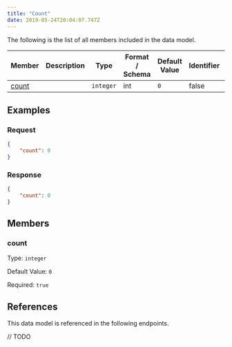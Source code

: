 ```yaml
---
title: "Count"
date: 2019-05-24T20:04:07.747Z
---
```




The following is the list of all members included in the data model.

| Member            | Description                         | Type | Format / Schema | Default Value | Identifier | Unique | Required |
| ----------------- | ----------------------------------- | ---- | ------ | ------------- | ---------- | ------ | -------- |
| [count](#count) |  | `integer` | int | `0` | false | false | true |

## Examples
### Request

```json
{
    "count": 0
}
```

### Response

```json
{
    "count": 0
}
```


## Members

### count

Type: `integer`

Default Value: `0`

Required: `true`



## References

This data model is referenced in the following endpoints.

// TODO
